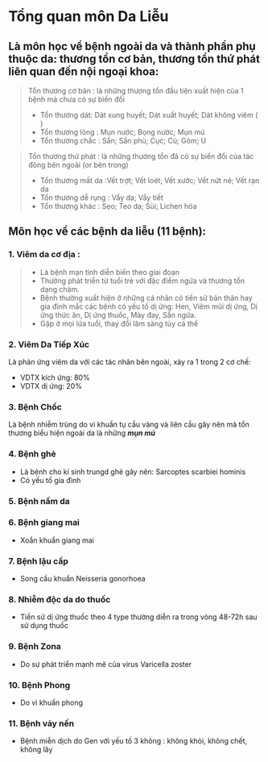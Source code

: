# **Tổng quan môn Da Liễu**
## Là môn học về bệnh ngoài da và thành phần phụ thuộc da: thương tổn cơ bản, thương tổn thứ phát liên quan đến nội ngoại khoa:
 > Tổn thương cơ bản : là những thương tổn đầu tiên xuất hiện của 1 bệnh mà chưa có sự biến đổi
 > - Tổn thương dát: Dát xung huyết; Dát xuất huyết; Dát không viêm ( )
 > - Tổn thương lỏng : Mụn nước; Bọng nước; Mụn mủ
 > - Tổn thương chắc : Sẩn; Sẩn phù; Cục; Củ; Gôm; U
 
 > Tổn thương thứ phát : là những thương tổn đã có sự biến đổi của tác đông bên ngoài (or bên trong)
 > - Tổn thương mất da :Vết trợt; Vết loét; Vết xước; Vết nứt nẻ; Vết rạn da
 > - Tổn thương dễ rụng : Vẩy da; Vẩy tiết
 > - Tổn thương khác : Sẹo; Teo da; Sùi; Lichen hóa

## Môn học về các bệnh da liễu (11 bệnh):
### 1. Viêm da cơ địa : 
> - Là bệnh mạn tính diễn biến theo giai đoạn 
> - Thường phát triển từ tuổi trẻ với đặc điểm ngứa và thương tổn dạng chàm. 
> - Bệnh thường xuất hiện ở những cá nhân có tiền sử bản thân hay gia đình mắc các bệnh có yếu tố dị ứng: Hen, Viêm mũi
dị ứng, Dị ứng thức ăn, Dị ứng thuốc, Mày đay, Sẩn ngứa. 
> - Gặp ở mọi lứa tuổi, thay đổi lâm sàng tùy cá thể

### 2. Viêm Da Tiếp Xúc
Là phản ứng viêm da với các tác nhân bên ngoài, xảy ra 1 trong 2 cơ chế:
- VDTX kích ứng: 80%
- VDTX dị ứng: 20%
### 3. Bệnh Chốc
Là bệnh nhiễm trùng do vi khuẩn tụ cầu vàng và liên cầu gây nên mà tổn thương biểu hiện ngoài da là những ***mụn mủ***
### 4. Bệnh ghẻ
- Là bệnh cho kí sinh trungd ghẻ gây nên: Sarcoptes scarbiei hominis
- Có yếu tố gia đình
### 5. Bệnh nấm da
### 6. Bệnh giang mai
- Xoắn khuẩn giang mai
### 7. Bệnh lậu cấp
- Song cầu khuẩn Neisseria gonorhoea
### 8. Nhiễm độc da do thuốc
- Tiền sử dị ứng thuốc theo 4 type thường diễn ra trong vòng 48-72h sau sử dụng thuốc
### 9. Bệnh Zona
- Do sự phát triển mạnh mẽ của virus Varicella zoster
### 10. Bệnh Phong
- Do vi khuẩn phong
### 11. Bệnh vảy nến
- Bệnh miễn dịch do Gen với yếu tố 3 không : không khỏi, không chết, không lây

